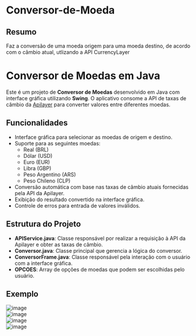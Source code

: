 # Conversor-de-Moeda
## Resumo
Faz a conversão de uma moeda origem para uma moeda destino, de acordo com o câmbio atual, utlizando a API CurrencyLayer
# Conversor de Moedas em Java

Este é um projeto de **Conversor de Moedas** desenvolvido em Java com interface gráfica utilizando **Swing**. O aplicativo consome a API de taxas de câmbio da [Apilayer](https://apilayer.com/) para converter valores entre diferentes moedas.

## Funcionalidades

- Interface gráfica para selecionar as moedas de origem e destino.
- Suporte para as seguintes moedas:
    - Real (BRL)
    - Dólar (USD)
    - Euro (EUR)
    - Libra (GBP)
    - Peso Argentino (ARS)
    - Peso Chileno (CLP)
- Conversão automática com base nas taxas de câmbio atuais fornecidas pela API da Apilayer.
- Exibição do resultado convertido na interface gráfica.
- Controle de erros para entrada de valores inválidos.

## Estrutura do Projeto

- **APIService.java**: Classe responsável por realizar a requisição à API da Apilayer e obter as taxas de câmbio.
- **Conversor.java**: Classe principal que gerencia a lógica do conversor.
- **ConversorFrame.java**: Classe responsável pela interação com o usuário com a interface gráfica.
- **OPCOES**: Array de opções de moedas que podem ser escolhidas pelo usuário.


## Exemplo

![image](https://github.com/user-attachments/assets/c713a2b3-6d5b-4a46-89c1-7f85701723bd)
</br>
![image](https://github.com/user-attachments/assets/f15a89e4-5ab3-4730-987e-3cee59a09507)
</br>
![image](https://github.com/user-attachments/assets/d829d1fc-7968-4fc3-9f07-20b5dee9fffe)
</br>
![image](https://github.com/user-attachments/assets/a7b3f7d8-971d-4a31-b49f-50d11e442f6c)
